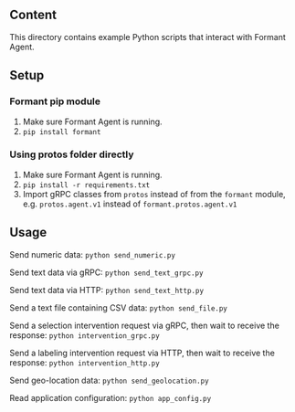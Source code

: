## Content

This directory contains example Python scripts that interact with Formant Agent.

## Setup

### Formant pip module

1. Make sure Formant Agent is running.
2. `pip install formant`

### Using protos folder directly

1. Make sure Formant Agent is running.
2. `pip install -r requirements.txt`
3. Import gRPC classes from `protos` instead of from the `formant` module, e.g. `protos.agent.v1` instead of `formant.protos.agent.v1`

## Usage

Send numeric data: `python send_numeric.py`

Send text data via gRPC: `python send_text_grpc.py`

Send text data via HTTP: `python send_text_http.py`

Send a text file containing CSV data: `python send_file.py`

Send a selection intervention request via gRPC, then wait to receive the response: `python intervention_grpc.py`

Send a labeling intervention request via HTTP, then wait to receive the response: `python intervention_http.py`

Send geo-location data: `python send_geolocation.py`

Read application configuration: `python app_config.py`
